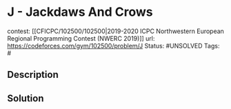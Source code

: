 # J - Jackdaws And Crows

contest: [[CFICPC/102500/102500|2019-2020 ICPC Northwestern European Regional Programming Contest (NWERC 2019)]]
url: https://codeforces.com/gym/102500/problem/J
Status: #UNSOLVED
Tags: #

## Description

## Solution

